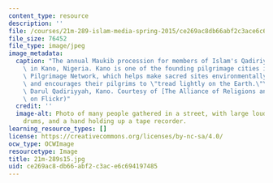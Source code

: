 ```yaml
---
content_type: resource
description: ''
file: /courses/21m-289-islam-media-spring-2015/ce269ac8db66abf2c3ace6c694197485_21m-289s15.jpg
file_size: 76452
file_type: image/jpeg
image_metadata:
  caption: "The annual Maukib procession for members of Islam's Qadiriyyah tradition\
    \ in Kano, Nigeria. Kano is one of the founding pilgrimage cities in the Green\
    \ Pilgrimage Network, which helps make sacred sites environmentally sustainable,\
    \ and encourages their pilgrims to \"tread lightly on the Earth.\"\_(Photo by\
    \ Darul Qadiriyyah, Kano. Courtesy of [The Alliance of Religions and Conservation](https://www.flickr.com/photos/53990852@N05/6282786548/)\
    \ on Flickr)"
  credit: ''
  image-alt: Photo of many people gathered in a street, with large loudspeakers, hand
    drums, and a hand holding up a tape recorder.
learning_resource_types: []
license: https://creativecommons.org/licenses/by-nc-sa/4.0/
ocw_type: OCWImage
resourcetype: Image
title: 21m-289s15.jpg
uid: ce269ac8-db66-abf2-c3ac-e6c694197485
---
```

